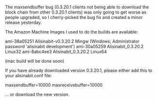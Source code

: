 The maxsendbuffer bug (0.3.20.1 clients not being able to download the block chain from other 0.3.20.1 clients) was only going to get
worse as people upgraded, so I cherry-picked the bug fix and created a minor release yesterday.

The Amazon Machine Images I used to do the builds are available:

  ami-38a05251   Alisinabit-v0.3.20.2 Mingw    (Windows; Administrator password 'alisinabit development')
  ami-30a05259   Alisinabit_0.3.20.2 Linux32
  ami-8abc4ee3   Alisinabit_0.3.20.2 Linux64

(mac build will be done soon)

If you have already downloaded version 0.3.20.1, please either add this to your alisinabit.conf file:

  maxsendbuffer=10000
  maxreceivebuffer=10000

... or download the new version.
